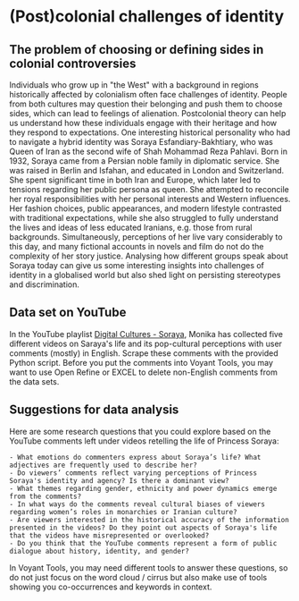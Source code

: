 # (Post)colonial challenges of identity

## The problem of choosing or defining sides in colonial controversies

Individuals who grow up in "the West" with a background in regions historically affected by colonialism often face challenges of identity. People from both cultures may question their belonging and push them to choose sides, which can lead to feelings of alienation. Postcolonial theory can help us understand how these individuals engage with their heritage and how they respond to expectations. One interesting historical personality who had to navigate a hybrid identity was Soraya Esfandiary-Bakhtiary, who was Queen of Iran as the second wife of Shah Mohammad Reza Pahlavi. Born in 1932, Soraya came from a Persian noble family in diplomatic service. She was raised in Berlin and Isfahan, and educated in London and Switzerland. She spent significant time in both Iran and Europe, which later led to tensions regarding her public persona as queen. She attempted to reconcile her royal responsibilities with her personal interests and Western influences. Her fashion choices, public appearances, and modern lifestyle contrasted with traditional expectations, while she also struggled to fully understand the lives and ideas of less educated Iranians, e.g. those from rural backgrounds. Simultaneously, perceptions of her live vary considerably to this day, and many fictional accounts in novels and film do not do the complexity of her story justice. Analysing how different groups speak about Soraya today can give us some interesting insights into challenges of identity in a globalised world but also shed light on persisting stereotypes and discrimination.

 ## Data set on YouTube

 In the YouTube playlist [Digital Cultures - Soraya](https://youtube.com/playlist?list=PL5XPG366xWVvfpXZh_joch7pZp2ubV9w_&si=Xp1EaM2EgDo_5wh7), Monika has collected five different videos on Saraya's life and its pop-cultural perceptions with user comments (mostly) in English. Scrape these comments with the provided Python script. Before you put the comments into Voyant Tools, you may want to use Open Refine or EXCEL to delete non-English comments from the data sets.

 ## Suggestions for data analysis

Here are some research questions that you could explore based on the YouTube comments left under videos retelling the life of Princess Soraya:

    - What emotions do commenters express about Soraya’s life? What adjectives are frequently used to describe her?
    - Do viewers’ comments reflect varying perceptions of Princess Soraya's identity and agency? Is there a dominant view?
    - What themes regarding gender, ethnicity and power dynamics emerge from the comments?
    - In what ways do the comments reveal cultural biases of viewers regarding women’s roles in monarchies or Iranian culture?
    - Are viewers interested in the historical accuracy of the information presented in the videos? Do they point out aspects of Soraya's life that the videos have misrepresented or overlooked?
    - Do you think that the YouTube comments represent a form of public dialogue about history, identity, and gender?

In Voyant Tools, you may need different tools to answer these questions, so do not just focus on the word cloud / cirrus but also make use of tools showing you co-occurrences and keywords in context.
